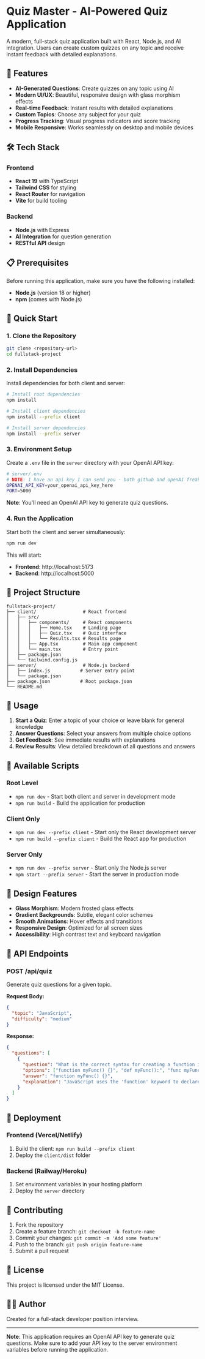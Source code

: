 # Quiz Master - AI-Powered Quiz Application

A modern, full-stack quiz application built with React, Node.js, and AI integration. Users can create custom quizzes on any topic and receive instant feedback with detailed explanations.

## 🚀 Features

- **AI-Generated Questions**: Create quizzes on any topic using AI
- **Modern UI/UX**: Beautiful, responsive design with glass morphism effects
- **Real-time Feedback**: Instant results with detailed explanations
- **Custom Topics**: Choose any subject for your quiz
- **Progress Tracking**: Visual progress indicators and score tracking
- **Mobile Responsive**: Works seamlessly on desktop and mobile devices

## 🛠️ Tech Stack

### Frontend
- **React 19** with TypeScript
- **Tailwind CSS** for styling
- **React Router** for navigation
- **Vite** for build tooling

### Backend
- **Node.js** with Express
- **AI Integration** for question generation
- **RESTful API** design

## 📋 Prerequisites

Before running this application, make sure you have the following installed:

- **Node.js** (version 18 or higher)
- **npm** (comes with Node.js)

## 🚀 Quick Start

### 1. Clone the Repository

```bash
git clone <repository-url>
cd fullstack-project
```

### 2. Install Dependencies

Install dependencies for both client and server:

```bash
# Install root dependencies
npm install

# Install client dependencies
npm install --prefix client

# Install server dependencies
npm install --prefix server
```

### 3. Environment Setup

Create a `.env` file in the `server` directory with your OpenAI API key:

```bash
# server/.env
# NOTE: I have an api key I can send you - both github and openAI freaked out when I forced pushed it to the repo.
OPENAI_API_KEY=your_openai_api_key_here
PORT=5000
```

**Note**: You'll need an OpenAI API key to generate quiz questions.

### 4. Run the Application

Start both the client and server simultaneously:

```bash
npm run dev
```

This will start:
- **Frontend**: http://localhost:5173
- **Backend**: http://localhost:5000

## 📁 Project Structure

```
fullstack-project/
├── client/                 # React frontend
│   ├── src/
│   │   ├── components/     # React components
│   │   │   ├── Home.tsx    # Landing page
│   │   │   ├── Quiz.tsx    # Quiz interface
│   │   │   └── Results.tsx # Results page
│   │   ├── App.tsx         # Main app component
│   │   └── main.tsx        # Entry point
│   ├── package.json
│   └── tailwind.config.js
├── server/                 # Node.js backend
│   ├── index.js           # Server entry point
│   └── package.json
├── package.json           # Root package.json
└── README.md
```

## 🎯 Usage

1. **Start a Quiz**: Enter a topic of your choice or leave blank for general knowledge
2. **Answer Questions**: Select your answers from multiple choice options
3. **Get Feedback**: See immediate results with explanations
4. **Review Results**: View detailed breakdown of all questions and answers

## 🔧 Available Scripts

### Root Level
- `npm run dev` - Start both client and server in development mode
- `npm run build` - Build the application for production

### Client Only
- `npm run dev --prefix client` - Start only the React development server
- `npm run build --prefix client` - Build the React app for production

### Server Only
- `npm run dev --prefix server` - Start only the Node.js server
- `npm start --prefix server` - Start the server in production mode

## 🎨 Design Features

- **Glass Morphism**: Modern frosted glass effects
- **Gradient Backgrounds**: Subtle, elegant color schemes
- **Smooth Animations**: Hover effects and transitions
- **Responsive Design**: Optimized for all screen sizes
- **Accessibility**: High contrast text and keyboard navigation

## 🔌 API Endpoints

### POST /api/quiz
Generate quiz questions for a given topic.

**Request Body:**
```json
{
  "topic": "JavaScript",
  "difficulty": "medium"
}
```

**Response:**
```json
{
  "questions": [
    {
      "question": "What is the correct syntax for creating a function in JavaScript?",
      "options": ["function myFunc() {}", "def myFunc():", "func myFunc() {}", "create myFunc() {}"],
      "answer": "function myFunc() {}",
      "explanation": "JavaScript uses the 'function' keyword to declare functions."
    }
  ]
}
```

## 🚀 Deployment

### Frontend (Vercel/Netlify)
1. Build the client: `npm run build --prefix client`
2. Deploy the `client/dist` folder

### Backend (Railway/Heroku)
1. Set environment variables in your hosting platform
2. Deploy the `server` directory

## 🤝 Contributing

1. Fork the repository
2. Create a feature branch: `git checkout -b feature-name`
3. Commit your changes: `git commit -m 'Add some feature'`
4. Push to the branch: `git push origin feature-name`
5. Submit a pull request

## 📝 License

This project is licensed under the MIT License.

## 👨‍💻 Author

Created for a full-stack developer position interview.

---

**Note**: This application requires an OpenAI API key to generate quiz questions. Make sure to add your API key to the server environment variables before running the application.
